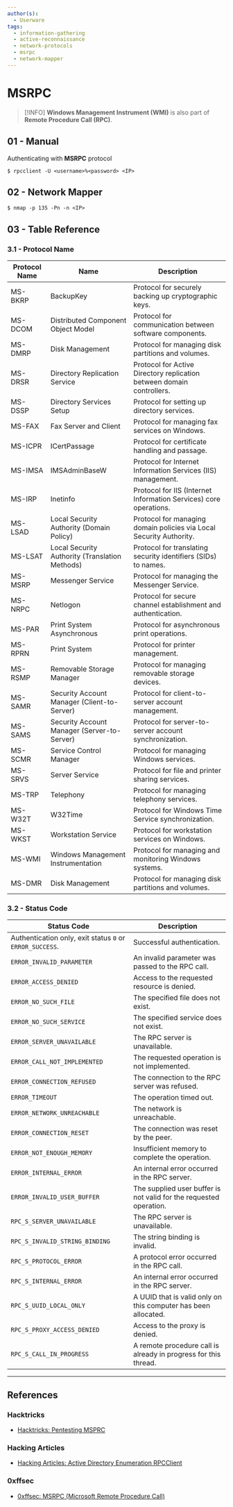 ```yaml
---
author(s):
  - Userware
tags:
  - information-gathering
  - active-reconnaissance
  - network-protocols
  - msrpc
  - network-mapper
---
```

# MSRPC

> [!INFO]
> **Windows Management Instrument (WMI)** is also part of **Remote Procedure Call (RPC)**.

## 01 - Manual

Authenticating with **MSRPC** protocol

```
$ rpcclient -U <username>%<password> <IP>
```

## 02 - Network Mapper

```
$ nmap -p 135 -Pn -n <IP>
```

## 03 - Table Reference

### 3.1 - Protocol Name

| Protocol Name | Name                                   | Description                                                         |
|---------------|----------------------------------------|---------------------------------------------------------------------|
| MS-BKRP       | BackupKey                             | Protocol for securely backing up cryptographic keys.               |
| MS-DCOM       | Distributed Component Object Model    | Protocol for communication between software components.            |
| MS-DMRP       | Disk Management                       | Protocol for managing disk partitions and volumes.                 |
| MS-DRSR       | Directory Replication Service         | Protocol for Active Directory replication between domain controllers. |
| MS-DSSP       | Directory Services Setup              | Protocol for setting up directory services.                        |
| MS-FAX        | Fax Server and Client                 | Protocol for managing fax services on Windows.                     |
| MS-ICPR       | ICertPassage                          | Protocol for certificate handling and passage.                     |
| MS-IMSA       | IMSAdminBaseW                         | Protocol for Internet Information Services (IIS) management.       |
| MS-IRP        | Inetinfo                              | Protocol for IIS (Internet Information Services) core operations.  |
| MS-LSAD       | Local Security Authority (Domain Policy) | Protocol for managing domain policies via Local Security Authority. |
| MS-LSAT       | Local Security Authority (Translation Methods) | Protocol for translating security identifiers (SIDs) to names.    |
| MS-MSRP       | Messenger Service                     | Protocol for managing the Messenger Service.                       |
| MS-NRPC       | Netlogon                              | Protocol for secure channel establishment and authentication.      |
| MS-PAR        | Print System Asynchronous             | Protocol for asynchronous print operations.                        |
| MS-RPRN       | Print System                          | Protocol for printer management.                                   |
| MS-RSMP       | Removable Storage Manager             | Protocol for managing removable storage devices.                   |
| MS-SAMR       | Security Account Manager (Client-to-Server) | Protocol for client-to-server account management.               |
| MS-SAMS       | Security Account Manager (Server-to-Server) | Protocol for server-to-server account synchronization.           |
| MS-SCMR       | Service Control Manager               | Protocol for managing Windows services.                            |
| MS-SRVS       | Server Service                        | Protocol for file and printer sharing services.                    |
| MS-TRP        | Telephony                             | Protocol for managing telephony services.                          |
| MS-W32T       | W32Time                               | Protocol for Windows Time Service synchronization.                 |
| MS-WKST       | Workstation Service                   | Protocol for workstation services on Windows.                      |
| MS-WMI        | Windows Management Instrumentation    | Protocol for managing and monitoring Windows systems.              |
| MS-DMR        | Disk Management                       | Protocol for managing disk partitions and volumes.                 |

### 3.2 - Status Code

| Status Code                                              | Description                                                        |
| -------------------------------------------------------- | ------------------------------------------------------------------ |
| Authentication only, exit status `0` or `ERROR_SUCCESS`. | Successful authentication.                                         |
| `ERROR_INVALID_PARAMETER`                                | An invalid parameter was passed to the RPC call.                   |
| `ERROR_ACCESS_DENIED`                                    | Access to the requested resource is denied.                        |
| `ERROR_NO_SUCH_FILE`                                     | The specified file does not exist.                                 |
| `ERROR_NO_SUCH_SERVICE`                                  | The specified service does not exist.                              |
| `ERROR_SERVER_UNAVAILABLE`                               | The RPC server is unavailable.                                     |
| `ERROR_CALL_NOT_IMPLEMENTED`                             | The requested operation is not implemented.                        |
| `ERROR_CONNECTION_REFUSED`                               | The connection to the RPC server was refused.                      |
| `ERROR_TIMEOUT`                                          | The operation timed out.                                           |
| `ERROR_NETWORK_UNREACHABLE`                              | The network is unreachable.                                        |
| `ERROR_CONNECTION_RESET`                                 | The connection was reset by the peer.                              |
| `ERROR_NOT_ENOUGH_MEMORY`                                | Insufficient memory to complete the operation.                     |
| `ERROR_INTERNAL_ERROR`                                   | An internal error occurred in the RPC server.                      |
| `ERROR_INVALID_USER_BUFFER`                              | The supplied user buffer is not valid for the requested operation. |
| `RPC_S_SERVER_UNAVAILABLE`                               | The RPC server is unavailable.                                     |
| `RPC_S_INVALID_STRING_BINDING`                           | The string binding is invalid.                                     |
| `RPC_S_PROTOCOL_ERROR`                                   | A protocol error occurred in the RPC call.                         |
| `RPC_S_INTERNAL_ERROR`                                   | An internal error occurred in the RPC server.                      |
| `RPC_S_UUID_LOCAL_ONLY`                                  | A UUID that is valid only on this computer has been allocated.     |
| `RPC_S_PROXY_ACCESS_DENIED`                              | Access to the proxy is denied.                                     |
| `RPC_S_CALL_IN_PROGRESS`                                 | A remote procedure call is already in progress for this thread.    |

---
## References

### Hacktricks

- [Hacktricks: Pentesting MSPRC](https://book.hacktricks.wiki/en/network-services-pentesting/135-pentesting-msrpc.html)

### Hacking Articles

- [Hacking Articles: Active Directory Enumeration RPCClient](https://www.hackingarticles.in/active-directory-enumeration-rpcclient/)

### 0xffsec

- [0xffsec: MSRPC (Microsoft Remote Procedure Call)](https://0xffsec.com/handbook/services/msrpc/)